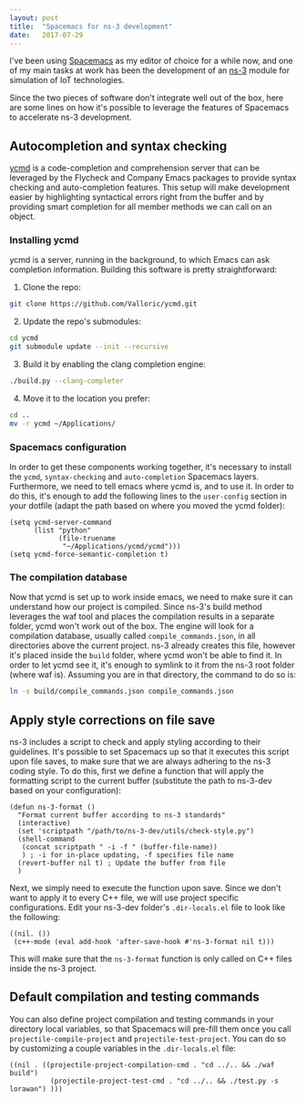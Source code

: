 ```yaml
---
layout: post
title:  "Spacemacs for ns-3 development"
date:   2017-07-29
---
```


I've been using [Spacemacs][spacemacs] as my editor of choice for a while now,
and one of my main tasks at work has been the development of an [ns-3][ns-3]
module for simulation of IoT technologies.

Since the two pieces of software don't integrate well out of the box, here are
some lines on how it's possible to leverage the features of Spacemacs to
accelerate ns-3 development.

## Autocompletion and syntax checking ##

[ycmd][ycmd] is a code-completion and comprehension server that can be leveraged
by the Flycheck and Company Emacs packages to provide syntax checking and
auto-completion features. This setup will make development easier by
highlighting syntactical errors right from the buffer and by providing smart
completion for all member methods we can call on an object.

### Installing ycmd

ycmd is a server, running in the background, to which Emacs can ask completion
information. Building this software is pretty straightforward:

1. Clone the repo:
```bash
git clone https://github.com/Valloric/ycmd.git
```
2. Update the repo's submodules:
```bash
cd ycmd
git submodule update --init --recursive
```
3. Build it by enabling the clang completion engine:
```bash
./build.py --clang-completer
```
4. Move it to the location you prefer:
```bash
cd ..
mv -r ycmd ~/Applications/
```

### Spacemacs configuration

In order to get these components working together, it's necessary to install the
`ycmd`, `syntax-checking` and `auto-completion` Spacemacs layers. Furthermore,
we need to tell emacs where ycmd is, and to use it. In order to do this, it's
enough to add the following lines to the `user-config` section in your dotfile
(adapt the path based on where you moved the ycmd folder):

```elisp
(setq ycmd-server-command
      (list "python"
            (file-truename
             "~/Applications/ycmd/ycmd")))
(setq ycmd-force-semantic-completion t)
```

### The compilation database ##

Now that ycmd is set up to work inside emacs, we need to make sure it can
understand how our project is compiled. Since ns-3's build method leverages the
waf tool and places the compilation results in a separate folder, ycmd won't
work out of the box. The engine will look for a compilation database, usually
called `compile_commands.json`, in all directories above the current project.
ns-3 already creates this file, however it's placed inside the `build` folder,
where ycmd won't be able to find it. In order to let ycmd see it, it's enough to
symlink to it from the ns-3 root folder (where waf is). Assuming you are in that
directory, the command to do so is:

```bash
ln -s build/compile_commands.json compile_commands.json
```

## Apply style corrections on file save ##

ns-3 includes a script to check and apply styling according to their guidelines.
It's possible to set Spacemacs up so that it executes this script upon file
saves, to make sure that we are always adhering to the ns-3 coding style. To do
this, first we define a function that will apply the formatting script to the
current buffer (substitute the path to ns-3-dev based on your configuration):

```elisp
(defun ns-3-format ()
  "Format current buffer according to ns-3 standards"
  (interactive)
  (set 'scriptpath "/path/to/ns-3-dev/utils/check-style.py")
  (shell-command
   (concat scriptpath " -i -f " (buffer-file-name))
   ) ; -i for in-place updating, -f specifies file name
  (revert-buffer nil t) ; Update the buffer from file
  )
```

Next, we simply need to execute the function upon save. Since we don't want to
apply it to every C++ file, we will use project specific configurations. Edit
your ns-3-dev folder's `.dir-locals.el` file to look like the following:

```elisp
((nil. ())
 (c++-mode (eval add-hook 'after-save-hook #'ns-3-format nil t)))
```

This will make sure that the `ns-3-format` function is only called on C++ files
inside the ns-3 project.

## Default compilation and testing commands ##

You can also define project compilation and testing commands in your directory
local variables, so that Spacemacs will pre-fill them once you call
`projectile-compile-project` and `projectile-test-project`. You can do so by
customizing a couple variables in the `.dir-locals.el` file:

```elisp
((nil . ((projectile-project-compilation-cmd . "cd ../.. && ./waf build")
          (projectile-project-test-cmd . "cd ../.. && ./test.py -s lorawan") )))
```

[spacemacs]: http://spacemacs.org/
[ns-3]: http://www.nsnam.org/
[ycmd]: https://github.com/Valloric/ycmd
